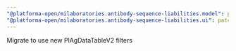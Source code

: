 ```yaml
---
"@platforma-open/milaboratories.antibody-sequence-liabilities.model": patch
"@platforma-open/milaboratories.antibody-sequence-liabilities.ui": patch
---
```


Migrate to use new PlAgDataTableV2 filters
